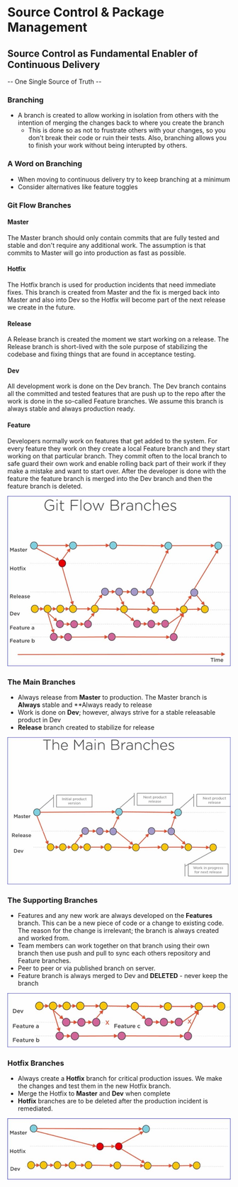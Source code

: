 # Source Control & Package Management

## Source Control as Fundamental Enabler of Continuous Delivery

<span class="darkorange">-- One Single Source of Truth --</span>

### Branching

* A branch is created to allow working in isolation from others with the intention of merging the changes back to where you create the branch
    * This is done so as not to frustrate others with your changes, so you don't break their code or ruin their tests.  Also, branching allows you to finish your work without being interupted by others.

### A Word on Branching

* When moving to continuous delivery try to keep branching at a minimum
* Consider alternatives like feature toggles

### Git Flow Branches

#### Master

The Master branch should only contain commits that are fully tested and stable and don't require any additional work.  The assumption is that commits to Master will go into production as fast as possible.

#### Hotfix

The Hotfix branch is used for production incidents that need immediate fixes.  This branch is created from Master and the fix is merged back into Master and also into Dev so the Hotfix will become part of the next release we create in the future.

#### Release

A Release branch is created the moment we start working on a release.  The Release branch is short-lived with the sole purpose of stabilizing the codebase and fixing things that are found in acceptance testing.

#### Dev

All development work is done on the Dev branch.  The Dev branch contains all the committed and tested features that are push up to the repo after the work is done in the so-called Feature branches. We assume this branch is always stable and always production ready.

#### Feature

Developers normally work on features that get added to the system. For every feature they work on they create a local Feature branch and they start working on that particular branch. They commit often to the local branch to safe guard their own work and enable rolling back part of their work if they make a mistake and want to start over. After the developer is done with the feature the feature branch is merged into the Dev branch and then the feature branch is deleted.

![Git Flow Branches](Git_Flow_Branches.jpg)

### The Main Branches

* Always release from **Master** to production.  The Master branch is **Always** stable and **Always ready to release
* Work is done on **Dev**; however, always strive for a stable releasable product in Dev
* **Release** branch created to stabilize for release

![The Main Branches](Main_Branches.jpg)

### The Supporting Branches

* Features and any new work are always developed on the **Features** branch.  This can be a new piece of code or a change to existing code.  The reason for the change is irrelevant; the branch is always created and worked from.
* Team members can work together on that branch using their own branch then use push and pull to sync each others repository and Feature branches.
* Peer to peer or via published branch on server.
* Feature branch is always merged to Dev and **DELETED** - never keep the branch

![Supporting Branches](Supporting_Branches.jpg)

### Hotfix Branches

* Always create a **Hotfix** branch for critical production issues. We make the changes and test them in the new Hotfix branch.
* Merge the Hotfix to **Master** and **Dev** when complete
* **Hotfix** branches are to be deleted after the production incident is remediated.

![The Hotfix Branches](Hotfix_Branches.jpg)